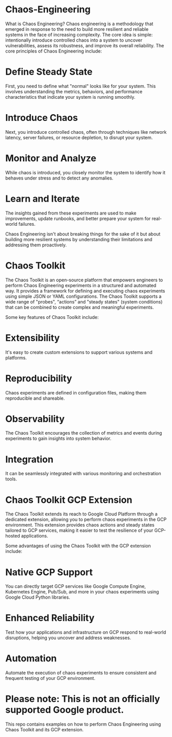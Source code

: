 # Chaos-Engineering

What is Chaos Engineering?
Chaos engineering is a methodology that emerged in response to the need to build more resilient and reliable systems in the face of increasing complexity. The core idea is simple: intentionally introduce controlled chaos into a system to uncover vulnerabilities, assess its robustness, and improve its overall reliability.
The core principles of Chaos Engineering include:

# Define Steady State
   First, you need to define what "normal" looks like for your system. This involves understanding the metrics, behaviors, and performance characteristics that indicate your system is running smoothly.

# Introduce Chaos
   Next, you introduce controlled chaos, often through techniques like network latency, server failures, or resource depletion, to disrupt your system.

# Monitor and Analyze
   While chaos is introduced, you closely monitor the system to identify how it behaves under stress and to detect any anomalies.

# Learn and Iterate
   The insights gained from these experiments are used to make improvements, update runbooks, and better prepare your system for real-world failures.

Chaos Engineering isn't about breaking things for the sake of it but about building more resilient systems by understanding their limitations and addressing them proactively.

# Chaos Toolkit
The Chaos Toolkit is an open-source platform that empowers engineers to perform Chaos Engineering experiments in a structured and automated way. It provides a framework for defining and executing chaos experiments using simple JSON or YAML configurations. The Chaos Toolkit supports a wide range of "probes",  “actions” and "steady states" (system conditions) that can be combined to create complex and meaningful experiments.

Some key features of Chaos Toolkit include:

# Extensibility
  It's easy to create custom extensions to support various systems and platforms.

# Reproducibility
  Chaos experiments are defined in configuration files, making them reproducible and shareable.

# Observability
  The Chaos Toolkit encourages the collection of metrics and events during experiments to gain insights into system behavior.

# Integration
  It can be seamlessly integrated with various monitoring and orchestration tools.

# Chaos Toolkit GCP Extension
The Chaos Toolkit extends its reach to Google Cloud Platform through a dedicated extension, allowing you to perform chaos experiments in the GCP environment. This extension provides chaos actions and steady states tailored to GCP services, making it easier to test the resilience of your GCP-hosted applications.

Some advantages of using the Chaos Toolkit with the GCP extension include:

# Native GCP Support
  You can directly target GCP services like Google Compute Engine, Kubernetes Engine, Pub/Sub, and more in your chaos experiments using Google Cloud Python libraries.

# Enhanced Reliability
  Test how your applications and infrastructure on GCP respond to real-world disruptions, helping you uncover and address weaknesses.

# Automation
  Automate the execution of chaos experiments to ensure consistent and frequent testing of your GCP environment.

 # Please note: This is not an officially supported Google product.


This repo contains examples on how to perform Chaos Engineering using Chaos Toolkit and its GCP extension.


